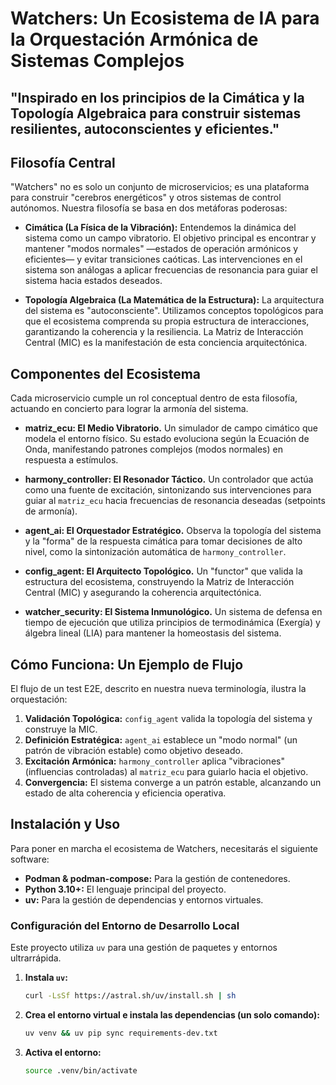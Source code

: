 # Watchers: Un Ecosistema de IA para la Orquestación Armónica de Sistemas Complejos
## "Inspirado en los principios de la Cimática y la Topología Algebraica para construir sistemas resilientes, autoconscientes y eficientes."

## Filosofía Central

"Watchers" no es solo un conjunto de microservicios; es una plataforma para construir "cerebros energéticos" y otros sistemas de control autónomos. Nuestra filosofía se basa en dos metáforas poderosas:

*   **Cimática (La Física de la Vibración):** Entendemos la dinámica del sistema como un campo vibratorio. El objetivo principal es encontrar y mantener "modos normales" —estados de operación armónicos y eficientes— y evitar transiciones caóticas. Las intervenciones en el sistema son análogas a aplicar frecuencias de resonancia para guiar el sistema hacia estados deseados.

*   **Topología Algebraica (La Matemática de la Estructura):** La arquitectura del sistema es "autoconsciente". Utilizamos conceptos topológicos para que el ecosistema comprenda su propia estructura de interacciones, garantizando la coherencia y la resiliencia. La Matriz de Interacción Central (MIC) es la manifestación de esta conciencia arquitectónica.

## Componentes del Ecosistema

Cada microservicio cumple un rol conceptual dentro de esta filosofía, actuando en concierto para lograr la armonía del sistema.

*   **matriz_ecu: El Medio Vibratorio.**
    Un simulador de campo cimático que modela el entorno físico. Su estado evoluciona según la Ecuación de Onda, manifestando patrones complejos (modos normales) en respuesta a estímulos.

*   **harmony_controller: El Resonador Táctico.**
    Un controlador que actúa como una fuente de excitación, sintonizando sus intervenciones para guiar al `matriz_ecu` hacia frecuencias de resonancia deseadas (setpoints de armonía).

*   **agent_ai: El Orquestador Estratégico.**
    Observa la topología del sistema y la "forma" de la respuesta cimática para tomar decisiones de alto nivel, como la sintonización automática de `harmony_controller`.

*   **config_agent: El Arquitecto Topológico.**
    Un "functor" que valida la estructura del ecosistema, construyendo la Matriz de Interacción Central (MIC) y asegurando la coherencia arquitectónica.

*   **watcher_security: El Sistema Inmunológico.**
    Un sistema de defensa en tiempo de ejecución que utiliza principios de termodinámica (Exergía) y álgebra lineal (LIA) para mantener la homeostasis del sistema.

## Cómo Funciona: Un Ejemplo de Flujo

El flujo de un test E2E, descrito en nuestra nueva terminología, ilustra la orquestación:

1.  **Validación Topológica:** `config_agent` valida la topología del sistema y construye la MIC.
2.  **Definición Estratégica:** `agent_ai` establece un "modo normal" (un patrón de vibración estable) como objetivo deseado.
3.  **Excitación Armónica:** `harmony_controller` aplica "vibraciones" (influencias controladas) al `matriz_ecu` para guiarlo hacia el objetivo.
4.  **Convergencia:** El sistema converge a un patrón estable, alcanzando un estado de alta coherencia y eficiencia operativa.

## Instalación y Uso

Para poner en marcha el ecosistema de Watchers, necesitarás el siguiente software:

-   **Podman & podman-compose:** Para la gestión de contenedores.
-   **Python 3.10+:** El lenguaje principal del proyecto.
-   **uv:** Para la gestión de dependencias y entornos virtuales.

### Configuración del Entorno de Desarrollo Local

Este proyecto utiliza `uv` para una gestión de paquetes y entornos ultrarrápida.

1.  **Instala `uv`:**
    ```bash
    curl -LsSf https://astral.sh/uv/install.sh | sh
    ```

2.  **Crea el entorno virtual e instala las dependencias (un solo comando):**
    ```bash
    uv venv && uv pip sync requirements-dev.txt
    ```

3.  **Activa el entorno:**
    ```bash
    source .venv/bin/activate
    ```
